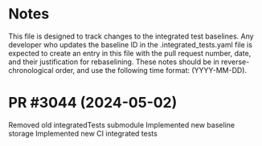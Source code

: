 
Notes
==========

This file is designed to track changes to the integrated test baselines.
Any developer who updates the baseline ID in the .integrated_tests.yaml file is expected to create an entry in this file with the pull request number, date, and their justification for rebaselining.
These notes should be in reverse-chronological order, and use the following time format: (YYYY-MM-DD).



PR #3044 (2024-05-02)
======================

Removed old integratedTests submodule
Implemented new baseline storage
Implemented new CI integrated tests
